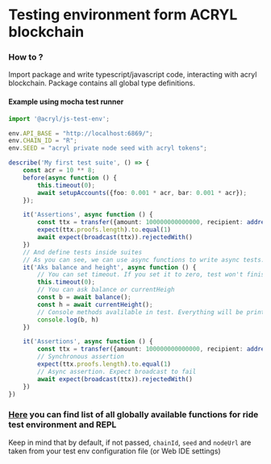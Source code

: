 # Testing environment form ACRYL blockchain
### How to ?

Import package and write typescript/javascript code, interacting with acryl blockchain. Package contains all global type definitions.
#### Example using mocha test runner
```typescript
import '@acryl/js-test-env';

env.API_BASE = "http://localhost:6869/";
env.CHAIN_ID = "R";
env.SEED = "acryl private node seed with acryl tokens";

describe('My first test suite', () => {
    const acr = 10 ** 8;
    before(async function () {
        this.timeout(0);
        await setupAccounts({foo: 0.001 * acr, bar: 0.001 * acr});
    });

    it('Assertions', async function () {
        const ttx = transfer({amount: 100000000000000, recipient: address()}, accounts.foo)
        expect(ttx.proofs.length).to.equal(1)
        await expect(broadcast(ttx)).rejectedWith()
    })
    // And define tests inside suites
    // As you can see, we can use async functions to write async tests. sync functions have default timeout = 20s
    it('Aks balance and height', async function () {
        // You can set timeout. If you set it to zero, test won't finish untill function resolves
        this.timeout(0);
        // You can ask balance or currentHeigh
        const b = await balance();
        const h = await currentHeight();
        // Console methods avalilable in test. Everything will be printed in repl
        console.log(b, h)
    })

    it('Assertions', async function () {
        const ttx = transfer({amount: 100000000000000, recipient: address()}, accounts.foo)
        // Synchronous assertion
        expect(ttx.proofs.length).to.equal(1)
        // Async assertion. Expect broadcast to fail
        await expect(broadcast(ttx)).rejectedWith()
    })
})

```

### [Here](https://acrylplatform.github.io/js-test-env/globals.html) you can find list of all globally available functions for ride test environment and REPL 

Keep in mind that by default, if not passed, `chainId`, `seed` and `nodeUrl` are taken from your test env configuration file (or Web IDE settings) 
